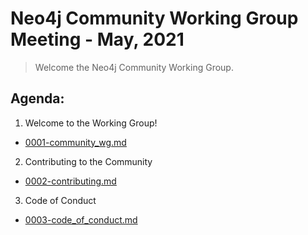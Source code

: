 # Neo4j Community Working Group Meeting - May, 2021

> Welcome the Neo4j Community Working Group.  

## Agenda:

1. Welcome to the Working Group!
  - [0001-community_wg.md](../RFCs/0001-community_wg.md)
2. Contributing to the Community
  - [0002-contributing.md](../RFCs/0002-contributing.md)
3. Code of Conduct
  - [0003-code_of_conduct.md](../RFCs/0003-code_of_conduct.md) 